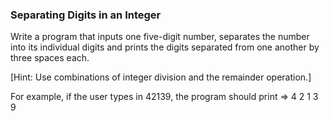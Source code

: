 ### Separating Digits in an Integer

Write a program that inputs one five-digit number, separates the number into its 
individual digits and prints the digits separated from one another by three spaces each. 

[Hint: Use combinations of integer division and the remainder operation.] 

For example, if the user types in 42139, the program should print =>  4   2   1   3   9